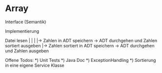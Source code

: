 # Array

Interface (Semantik)

Implementierung

Datei lesen
|  |
|  |-> Zahlen in ADT speichern → ADT durchgehen und Zahlen sortiert ausgeben
|-> Zahlen sortiert in ADT speichern → ADT durchgehen und Zahlen ausgeben


Offene Todos:
*) Unit Tests
*) Java Doc
*) ExceptionHandling
*) Sortierung in eine eigene Service Klasse

